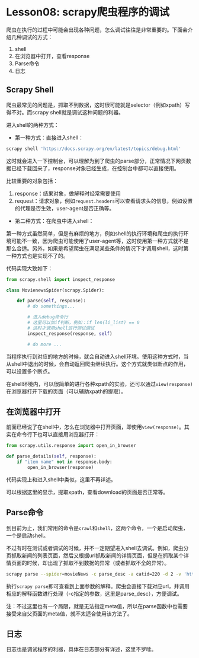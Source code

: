 # Lesson08: scrapy爬虫程序的调试
爬虫在执行的过程中可能会出现各种问题，怎么调试往往是非常重要的。下面会介绍几种调试的方式：

1. shell
2. 在浏览器中打开，查看response
3. Parse命令
4. 日志

## Scrapy Shell
爬虫最常见的问题是，抓取不到数据，这时很可能就是selector（例如xpath）写得不对。而scrapy shell就是调试这种问题的利器。

进入shell的两种方式：

- 第一种方式：直接进入shell：

```sh
scrapy shell 'https://docs.scrapy.org/en/latest/topics/debug.html'
```

这时就会进入一下控制台，可以理解为到了爬虫的parse部分，正常情况下网页数据已经下载回来了，response对象已经生成，在控制台中都可以直接使用。

比较重要的对象包括：

1. response：结果对象，做解释时经常需要使用
2. request：请求对象，例如`request.headers`可以查看请求头的信息，例如设置的代理是否生效，user-agent是否正确等。

- 第二种方式：在爬虫中进入shell：

第一种方式虽然简单，但是有麻烦的地方，例如shell的执行环境和爬虫的执行环境可能不一致，因为爬虫可能使用了user-agent等，这时使用第一种方式就不是那么合适。另外，如果是希望爬虫在满足某些条件的情况下才调用shell，这时第一种方式也是实现不了的。

代码实现大致如下：

```python
from scrapy.shell import inspect_response

class MovienewsSpider(scrapy.Spider):

    def parse(self, response):
        # do somethings...

        # 进入debug命令行
        # 这里可以加if判断，例如：if len(li_list) == 0
        # 这时才调用shell进行测试调试
        inspect_response(response, self)

        # do more ...
```

当程序执行到对应的地方的时候，就会自动进入shell环境。使用这种方式时，当从shell中退出的时候，会自动返回爬虫继续执行。这个方式就类似断点的作用，可以设置多个断点。

在shell环境内，可以很简单的进行各种xpath的实验，还可以通过`view(response)`在浏览器打开下载的页面（可以辅助xpath的提取）。

## 在浏览器中打开
前面已经说了在shell中，怎么在浏览器中打开页面，即使用`view(response)`。其实在命令行下也可以直接用浏览器打开：

```python
from scrapy.utils.response import open_in_browser

def parse_details(self, response):
    if "item name" not in response.body:
        open_in_browser(response)
```

代码实现上和进入shell中类似，这里不再详述。

可以根据这里的显示，提取xpath，查看download的页面是否正常等。

## Parse命令
到目前为止，我们常用的命令是`crawl`和`shell`，这两个命令，一个是启动爬虫，一个是启动shell。

不过有时在测试或者调试的时候，并不一定期望进入shell去调试。例如，爬虫分页抓取新闻的列表页面，然后又根据url抓取新闻的详情页面，但是在抓取某个详情页面的时候，却出现了抓取不到数据的异常（或者抓取不全的异常）。

```sh
scrapy parse --spider=movieNews -c parse_desc -a catid=220 -d 2 -v 'http://www.1905.com/news/20170502/1178888.shtml'
```

执行`scrapy parse`即可查看到上面参数的解释。爬虫会直接下载对应url，并调用相应的解释函数进行处理（-c指定的参数，这里是parse_desc），方便调试。

注：不过这里也有一个局限，就是无法指定meta值，所以在parse函数中也需要接受来自父页面的meta值，就不太适合使用该方法了。

## 日志
日志也是调试程序的利器，具体在日志部分有详述，这里不罗嗦。

